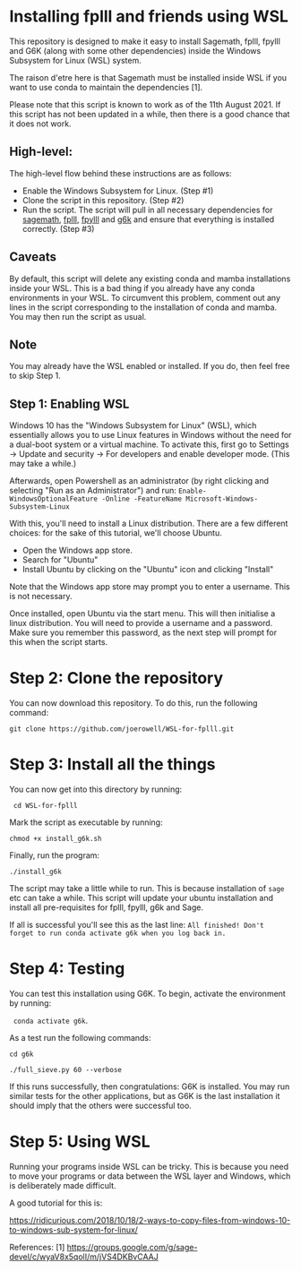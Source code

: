 # Installing fplll and friends using WSL

This repository is designed to make it easy to install Sagemath, fplll, fpylll and G6K (along with some other dependencies) inside the  Windows Subsystem for Linux (WSL) system.  

The raison d'etre here is that Sagemath must be installed inside WSL if 
you want to use conda to maintain the dependencies [1].

Please note that this script is known to work as of the 11th August 2021. If this script has not been updated in a while, then there is a good chance that it does not work. 

## High-level:
The high-level flow behind these instructions are as follows:

- Enable the Windows Subsystem for Linux. (Step #1)
- Clone the script in this repository. (Step #2)
- Run the script. The script will pull in all necessary dependencies for [sagemath](https://www.sagemath.org/), [fplll](https://github.com/fplll/fplll), [fpylll](https://github.com/fplll/fpylll) and [g6k](https://github.com/fplll/g6k) 
  and ensure that everything is installed correctly. (Step #3)

## Caveats
By default, this script will delete any existing conda and mamba installations inside your WSL. 
This is a bad thing if you already have any conda environments in your WSL.
To circumvent this problem, comment out any lines in the script corresponding to the installation of conda and mamba. You may then run the script as usual.

## Note
You may already have the WSL enabled or installed. If you do, then feel free to skip Step 1.

## Step 1: Enabling WSL
Windows 10 has the "Windows Subsystem for Linux" (WSL), which essentially allows you to use Linux features in Windows without the need for a dual-boot system or a virtual machine. 
To activate this, first go to Settings -> Update and security -> For developers and enable developer mode. (This may take a while.) 

Afterwards, open Powershell as an administrator (by right clicking and selecting "Run as an Administrator") and run:
``
Enable-WindowsOptionalFeature -Online -FeatureName Microsoft-Windows-Subsystem-Linux
``

With this, you'll need to install a Linux distribution. There are a few different choices: for the sake of this tutorial, we'll choose Ubuntu.

- Open the Windows app store.
- Search for "Ubuntu"
- Install Ubuntu by clicking on the "Ubuntu" icon and clicking "Install"

Note that the Windows app store may prompt you to enter a username. This is not necessary.

Once installed, open Ubuntu via the start menu. This will then initialise a linux distribution. You will need to provide a username and a password. Make sure you remember this password, as the next step will prompt for this when the script starts.

# Step 2: Clone the repository
You can now download this repository. To do this, run the following command:

``
git clone https://github.com/joerowell/WSL-for-fplll.git
``

# Step 3: Install all the things

You can now get into this directory by running:

`` cd WSL-for-fplll``

Mark the script as executable by running:

``chmod +x install_g6k.sh``

Finally, run the program:

``./install_g6k``

The script may take a little while to run. This is because installation of ``sage`` etc can take a while. This script will update your ubuntu installation and install all pre-requisites for fplll, fpylll, g6k and Sage.

If all is successful you'll see this as the last line:
``
All finished!
Don't forget to run conda activate g6k when you log back in.
``

# Step 4: Testing
You can test this installation using G6K. To begin, activate the environment by running:

`` conda activate g6k``.

As a test run the following commands:

``
cd g6k
``

``
./full_sieve.py 60 --verbose
``

If this runs successfully, then congratulations: G6K is installed. You may run similar tests for the other applications, but as G6K is the last installation it should imply that the others were successful too.

# Step 5: Using WSL
Running your programs inside WSL can be tricky. This is because you need to move your programs or data between the WSL layer and Windows, which is deliberately made difficult.

A good tutorial for this is:

https://ridicurious.com/2018/10/18/2-ways-to-copy-files-from-windows-10-to-windows-sub-system-for-linux/

References:
[1] https://groups.google.com/g/sage-devel/c/wyaV8x5qolI/m/jVS4DKBvCAAJ
